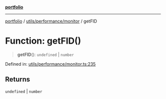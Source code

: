 [**portfolio**](../../../../README.md)

***

[portfolio](../../../../modules.md) / [utils/performance/monitor](../README.md) / getFID

# Function: getFID()

> **getFID**(): `undefined` \| `number`

Defined in: [utils/performance/monitor.ts:235](https://github.com/tnorlund/Portfolio/blob/a18583ee921f6a4fb101dcba418904f87a60b395/portfolio/utils/performance/monitor.ts#L235)

## Returns

`undefined` \| `number`
